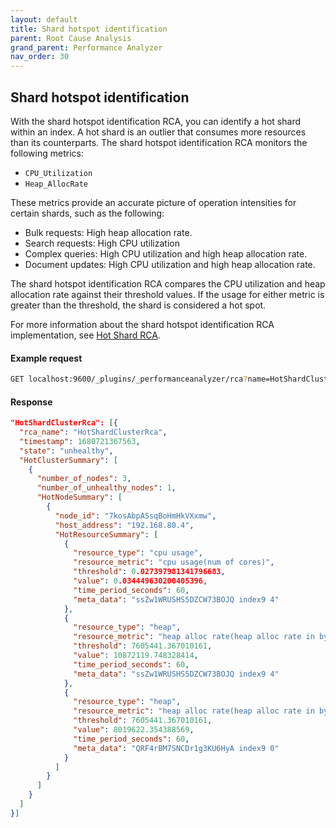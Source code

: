 ```yaml
---
layout: default
title: Shard hotspot identification
parent: Root Cause Analysis
grand_parent: Performance Analyzer
nav_order: 30
---
```


## Shard hotspot identification

With the shard hotspot identification RCA, you can identify a hot shard within an index. A hot shard is an outlier that consumes more resources than its counterparts. The shard hotspot identification RCA monitors the following metrics:

- `CPU_Utilization`
- `Heap_AllocRate`

These metrics provide an accurate picture of operation intensities for certain shards, such as the following: 

- Bulk requests: High heap allocation rate.
- Search requests: High CPU utilization
- Complex queries: High CPU utilization and high heap allocation rate.
- Document updates: High CPU utilization and high heap allocation rate.

The shard hotspot identification RCA compares the CPU utilization and heap allocation rate against their threshold values. If the usage for either metric is greater than the threshold, the shard is considered a hot spot.

For more information about the shard hotspot identification RCA implementation, see [Hot Shard RCA](https://github.com/opensearch-project/performance-analyzer-rca/blob/main/src/main/java/org/opensearch/performanceanalyzer/rca/store/rca/hotshard/docs/README.md).

#### Example request

```bash
GET localhost:9600/_plugins/_performanceanalyzer/rca?name=HotShardClusterRca
```

#### Response

```json
"HotShardClusterRca": [{
  "rca_name": "HotShardClusterRca",
  "timestamp": 1680721367563,
  "state": "unhealthy",
  "HotClusterSummary": [
    {
      "number_of_nodes": 3,
      "number_of_unhealthy_nodes": 1,
      "HotNodeSummary": [
        {
          "node_id": "7kosAbpASsqBoHmHkVXxmw",
          "host_address": "192.168.80.4",
          "HotResourceSummary": [
            {
              "resource_type": "cpu usage",
              "resource_metric": "cpu usage(num of cores)",
              "threshold": 0.027397981341796683,
              "value": 0.034449630200405396,
              "time_period_seconds": 60,
              "meta_data": "ssZw1WRUSHS5DZCW73BOJQ index9 4"
            },
            {
              "resource_type": "heap",
              "resource_metric": "heap alloc rate(heap alloc rate in bytes per second)",
              "threshold": 7605441.367010161,
              "value": 10872119.748328414,
              "time_period_seconds": 60,
              "meta_data": "ssZw1WRUSHS5DZCW73BOJQ index9 4"
            },
            {
              "resource_type": "heap",
              "resource_metric": "heap alloc rate(heap alloc rate in bytes per second)",
              "threshold": 7605441.367010161,
              "value": 8019622.354388569,
              "time_period_seconds": 60,
              "meta_data": "QRF4rBM7SNCDr1g3KU6HyA index9 0"
            }
          ]
        }
      ]
    }
  ]
}]
```